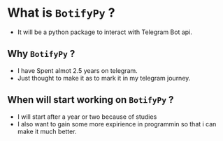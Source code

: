 # What is `BotifyPy` ?
- It will be a python package to interact with Telegram Bot api.

## Why `BotifyPy` ?
- I have Spent almot 2.5 years on telegram.
- Just thought to make it as to mark it in my telegram journey.

## When will start working on `BotifyPy` ?
- I will start after a year or two because of studies
- I also want to gain some more expirience in programmin so that i can make it much better.
